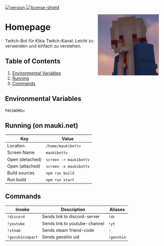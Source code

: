 [discord-invite]: https://discord.gg/7fVXR2g7DG

[maven-central]: https://img.shields.io/badge/Version-v1.3.0.BETA-blue.svg
[discord-shield]: https://discord.com/api/guilds/859073652775059457/widget.png

[license]: https://github.com/MaukiNet/MaukiBotTV/blob/main/LICENSE
[license-shield]: https://img.shields.io/badge/License-GPL3.0-green.svg

[version]: https://img.shields.io/static/v1?label=Download&message=v1.0.0_ALPHA&color=blue
[download]: https://github.com/MaukiNet/MaukiBotTV/releases/tag/v1.0.0_ALPHA

[ ![version][] ][download]
[ ![license-shield][] ][license]
<!--
![maven-central][]
-->

<img align="right" src="https://github.com/MaukiNet/.github/blob/main/assets/4542221e59746b200f7d3d2c96cf9210.png" height="200" width="200">

# Homepage
Twitch-Bot für Kikis Twitch-Kanal. Leicht zu verwenden und einfach zu verstehen.

## Table of Contents
1. [Environmental Variables](#environmental-variables)
2. [Running](#running-on-maukinet)
3. [Commands](#commands)

## Environmental Variables
```env
PASSWORD=
```

## Running (on mauki.net)
| **Key**         	| **Value**               	|
|-----------------	|-------------------------	|
| Location        	| `/home/maukibottv`        |
| Screen Name     	| `maukibottv`             	|
| Open (detached) 	| `screen -r maukibottv`   	|
| Open (attached) 	| `screen -x maukibottv`   	|
| Build sources   	| `npm run build`          	|
| Run build       	| `npm run start`          	|

## Commands
| **Invoke**         	| **Description**           | **Aliases** |
|-----------------	  |-------------------------	| ------------- |
| `!discord`       	| Sends link to discord-server | `!dc` |
| `!youtube`        	| Sends link to youtube-channel | `!yt` |
| `!steam`         	| Sends steam friend-code	| - |
| `!genshinimpact`        	| Sends genshin uid	| `!genshin` |
